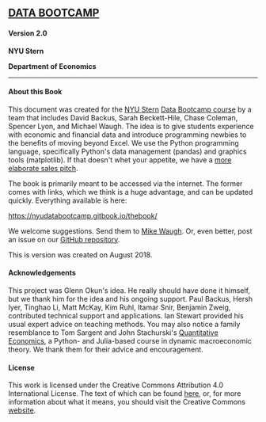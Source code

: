 
## **[DATA BOOTCAMP](https://nyudatabootcamp.gitbook.io/thebook/)**
#### Version 2.0

**NYU Stern**

**Department of Economics**

---

#### About this Book

This document was created for the [NYU Stern](http://www.stern.nyu.edu/) [Data Bootcamp course](https://nyusterndatabootcamp.github.io/NYU-Data-Bootcamp/) by a team that includes David Backus, Sarah Beckett-Hile, Chase Coleman, Spencer Lyon, and Michael Waugh.  The idea is to give students experience with economic and financial data and introduce programming newbies to the benefits of moving beyond Excel.  We use the Python programming language, specifically Python's data management (pandas) and graphics tools (matplotlib). If that doesn't whet your appetite, we have a [more elaborate sales pitch](https://nyusterndatabootcamp.github.io/NYU-Data-Bootcamp/faq/).

The book is primarily meant to be accessed via the internet. The former comes with links, which we think is a huge advantage, and can be updated quickly.  Everything available is here:

https://nyudatabootcamp.gitbook.io/thebook/

We welcome suggestions.  Send them to [Mike Waugh](mailto:mwaugh@stern.nyu.edu).  Or, even better, post an issue on our [GitHub repository](https://github.com/nyusterndatabootcamp/book/issues).

This is version was created on August 2018.

#### Acknowledgements

This project was Glenn Okun's idea.  He really should have done it himself, but we thank him for the idea and his ongoing support. Paul Backus, Hersh Iyer, Tinghao Li, Matt McKay, Kim Ruhl, Itamar Snir, Benjamin Zweig, contributed technical support and applications.  Ian Stewart provided his usual expert advice on teaching methods.  You may also notice a family resemblance to Tom Sargent and John Stachurski's [Quantitative Economics](http://quant-econ.net/), a Python- and Julia-based course in dynamic macroeconomic theory.  We thank them for their advice and encouragement.

#### License

This work is licensed under the Creative Commons Attribution 4.0 International License.  The text of which can be found [here](https://github.com/nyusterndatabootcamp/book/blob/master/LICENSE), or, for more information about what it means, you should visit the Creative Commons [website](http://creativecommons.org/licenses/by/4.0/).
